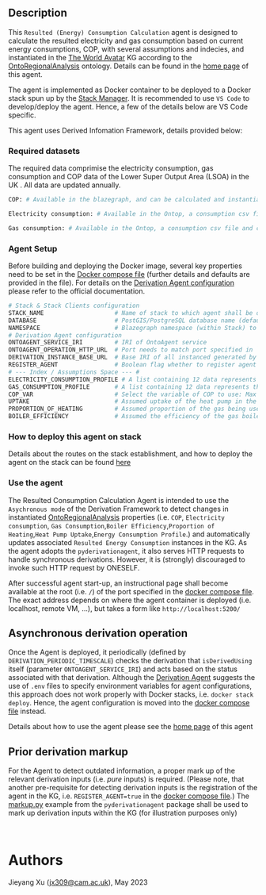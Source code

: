 ## Description
This `Resulted (Energy) Consumption Calculation` agent is designed to calculate the resulted electricity and gas consumption based on current energy consumptions, COP, with several assumptions and indecies, and instantiated in the [The World Avatar] KG according to the [OntoRegionalAnalysis] ontology. Details can be found in the [home page] of this agent. 

The agent is implemented as Docker container to be deployed to a Docker stack spun up by the [Stack Manager]. It is recommended to use `VS Code` to develop/deploy the agent. Hence, a few of the details below are VS Code specific.

This agent uses Derived Infomation Framework, details provided below:

### Required datasets
The required data comprimise the electricity consumption, gas consumption and COP data of the Lower Super Output Area (LSOA) in the UK . All data are updated annually. 
```bash
COP: # Available in the blazegraph, and can be calculated and instantiated by the [CopCalculationAgent]

Electricity consumption: # Available in the Ontop, a consumption csv file and config file, along with ontop.obda mapping file should be provided to enable the SPARQL query searching in the ontop. TODO: Details to be followed

Gas consumption: # Available in the Ontop, a consumption csv file and config file, along with ontop.obda mapping file should be provided to enable the SPARQL query searching in the ontop. TODO: Details to be followed
```
### Agent Setup

Before building and deploying the Docker image, several key properties need to be set in the [Docker compose file] (further details and defaults are provided in the file). For details on the [Derivation Agent configuration] please refer to the official documentation.

```bash
# Stack & Stack Clients configuration
STACK_NAME                    # Name of stack to which agent shall be deployed
DATABASE                      # PostGIS/PostgreSQL database name (default: `postgres`)
NAMESPACE                     # Blazegraph namespace (within Stack) to monitor
# Derivation Agent configuration
ONTOAGENT_SERVICE_IRI         # IRI of OntoAgent service
ONTOAGENT_OPERATION_HTTP_URL  # Port needs to match port specified in `docker-compose.yml`
DERIVATION_INSTANCE_BASE_URL  # Base IRI of all instanced generated by agent
REGISTER_AGENT                # Boolean flag whether to register agent in KG (`true` required to detect derivations)
# --- Index / Assumptions Space --- #
ELECTRICITY_CONSUMPTION_PROFILE # A list containing 12 data represents the consumption value from Jan to Dec
GAS_CONSUMPTION_PROFILE       # A list containing 12 data represents the consumption value from Jan to Dec
COP_VAR                       # Select the variable of COP to use: Max / Mean / Min
UPTAKE                        # Assumed uptake of the heat pump in the hypothesis
PROPORTION_OF_HEATING         # Assumed proportion of the gas being used for heating
BOILER_EFFICIENCY             # Assumed the efficiency of the gas boiler
```


### How to deploy this agent on stack
Details about the routes on the stack establishment, and how to deploy the agent on the stack can be found [here](https://htmlpreview.github.io/?https://github.com/cambridge-cares/TheWorldAvatar/blob/dev-heat-pump-migration-to-stack-2/Agents/LSOAInputAgent/deploy_agent_on_stack.html)

### Use the agent
The Resulted Consumption Calculation Agent is intended to use the `Asychronous mode` of the Derivation Framework to detect changes in instantiated [OntoRegionalAnalysis] properties (i.e. `COP`, `Electricity consumption`, `Gas Consumption`,`Boiler Efficiency`,`Proportion of Heating`,`Heat Pump Uptake`,`Energy Consumption Profile`.) and automatically updates associated `Resulted Energy Consumption`  instances in the KG. As the agent adopts the `pyderivationagent`, it also serves HTTP requests to handle synchronous derivations. However, it is (strongly) discouraged to invoke such HTTP request by ONESELF. 

After successful agent start-up, an instructional page shall become available at the root (i.e. `/`) of the port specified in the [docker compose file]. The exact address depends on where the agent container is deployed (i.e. localhost, remote VM, ...), but takes a form like `http://localhost:5200/`

## Asynchronous derivation operation
Once the Agent is deployed, it periodically (defined by `DERIVATION_PERIODIC_TIMESCALE`) checks the derivation that `isDerivedUsing` itself (parameter `ONTOAGENT_SERVICE_IRI`) and acts based on the status associated with that derivation. Although the [Derivation Agent] suggests the use of `.env` files to specify environment variables for agent configurations, this approach does not work properly with Docker stacks, i.e. `docker stack deploy`. Hence, the agent configuration is moved into the [docker compose file] instead.

Details about how to use the agent please see the [home page] of this agent
## Prior derivation markup

For the Agent to detect outdated information, a proper mark up of the relevant derivation inputs (i.e. *pure* inputs) is required. (Please note, that another pre-requisite for detecting derivation inputs is the registration of the agent in the KG, i.e. `REGISTER_AGENT=true` in the [docker compose file].) The [markup.py] example from the `pyderivationagent` package shall be used to mark up derivation inputs within the KG (for illustration purposes only)

&nbsp;
# Authors #
Jieyang Xu (jx309@cam.ac.uk), May 2023
<!-- Links -->
[markup.py]:./copcalculationagent/markup.py
[home page]:https://htmlpreview.github.io/?https://github.com/cambridge-cares/TheWorldAvatar/blob/dev-heat-pump-migration-to-stack-2/Agents/ResultedConsumptionCalculationAgent/index.html
[CopCalculationAgent]:https://github.com/cambridge-cares/TheWorldAvatar/tree/dev-heat-pump-migration-to-stack-2/Agents/CopCalculationAgent
<!-- websites -->
[allows you to publish and install packages]: https://docs.github.com/en/packages/working-with-a-github-packages-registry/working-with-the-apache-maven-registry#authenticating-to-github-packages
[Container registry on Github]: https://ghcr.io
[Create SSH key]: https://docs.digitalocean.com/products/droplets/how-to/add-ssh-keys/create-with-openssh/
[Github package repository]: https://github.com/cambridge-cares/TheWorldAvatar/wiki/Packages
[Java Development Kit version >=11]: https://adoptium.net/en-GB/temurin/releases/?version=11
[personal access token]: https://docs.github.com/en/github/authenticating-to-github/creating-a-personal-access-token
[py4jps]: https://pypi.org/project/py4jps/#description
[Upload SSH key]: https://docs.digitalocean.com/products/droplets/how-to/add-ssh-keys/to-existing-droplet/
[VS Code via SSH]: https://code.visualstudio.com/docs/remote/ssh
[visibility of the pushed docker image to public]: https://docs.github.com/en/packages/learn-github-packages/configuring-a-packages-access-control-and-visibility#configuring-visibility-of-container-images-for-an-organization

<!-- TWA github -->
[CMCL Docker registry wiki page]: https://github.com/cambridge-cares/TheWorldAvatar/wiki/Docker%3A-Image-registry
[Common stack scripts]: https://github.com/cambridge-cares/TheWorldAvatar/tree/main/Deploy/stacks/dynamic/common-scripts
[Derivation Agent]: https://github.com/cambridge-cares/TheWorldAvatar/tree/main/JPS_BASE_LIB/python_derivation_agent
[Derivation Agent configuration]: https://github.com/cambridge-cares/TheWorldAvatar/blob/main/JPS_BASE_LIB/python_derivation_agent/pyderivationagent/conf/agent_conf.py
[EPC Agent]: https://github.com/cambridge-cares/TheWorldAvatar/tree/dev-EPCInstantiationAgent/Agents/EnergyPerformanceCertificateAgent
[JPS_BASE_LIB]: https://github.com/cambridge-cares/TheWorldAvatar/tree/main/JPS_BASE_LIB
[OntoRegionalAnalysis]: http://www.theworldavatar.com/ontology/ontoregionalanlysis/OntoRegionalAnalysis.owl
[HM Land Registry Agent]: https://github.com/cambridge-cares/TheWorldAvatar/tree/dev-PropertySalesInstantiationAgent/Agents/HMLandRegistryAgent
[spin up the stack]: https://github.com/cambridge-cares/TheWorldAvatar/blob/main/Deploy/stacks/dynamic/stack-manager/README.md#spinning-up-a-stack
[Stack Manager]: https://github.com/cambridge-cares/TheWorldAvatar/tree/main/Deploy/stacks/dynamic/stack-manager
[Stack-Clients]: https://github.com/cambridge-cares/TheWorldAvatar/tree/main/Deploy/stacks/dynamic/stack-clients
[The World Avatar]: https://github.com/cambridge-cares/TheWorldAvatar
[Average Square Metre Price Agent]: https://github.com/cambridge-cares/TheWorldAvatar/tree/main/Agents/AverageSquareMetrePriceAgent

<!-- data sources -->
[Energy Performance Certificate data]: https://epc.opendatacommunities.org/docs/api
[HM Land Registry Open Data]: https://landregistry.data.gov.uk/app/root/doc/ppd

<!-- files -->
[Dockerfile]: ./Dockerfile
[docker compose file]: ./docker-compose.yml